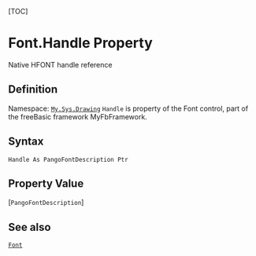[TOC]
# Font.Handle Property
Native HFONT handle reference
## Definition
Namespace: [`My.Sys.Drawing`](My.Sys.Drawing.md)
`Handle` is property of the Font control, part of the freeBasic framework MyFbFramework.
## Syntax
```freeBasic
Handle As PangoFontDescription Ptr
```
## Property Value
[`PangoFontDescription`]
## See also
[`Font`](Font.md)
